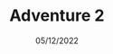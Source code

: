 ---
title: Adventure 2
cardBody: A beautiful river rushes down the snowy hillside.
date: 05/12/2022
previewImg: /img/example.jpg
previewImgAlt: Example alt 2
location: Dirty Harry’s Peak
locationUrl: https://www.wta.org/go-hiking/hikes/dirty-harrys-peak
distance: 9 miles
duration: 5 hours
intensity: Rigorous
collection:
  - '2022'
---